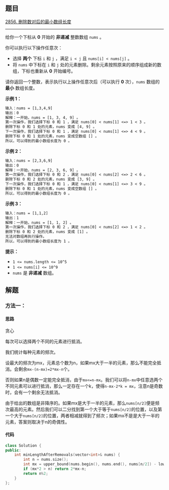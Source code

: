 ## 题目

[2856. 删除数对后的最小数组长度](https://leetcode.cn/problems/minimum-array-length-after-pair-removals/description/)

---

给你一个下标从 **0** 开始的 **非递减** 整数数组 `nums` 。

你可以执行以下操作任意次：

-   选择 **两个** 下标 `i` 和 `j` ，满足 `i < j` 且 `nums[i] < nums[j]` 。
-   将 `nums` 中下标在 `i` 和 `j` 处的元素删除。剩余元素按照原来的顺序组成新的数组，下标也重新从 **0** 开始编号。

请你返回一个整数，表示执行以上操作任意次后（可以执行 **0** 次），`nums` 数组的 **最小** 数组长度。

  

**示例 1：**

```txt
输入：nums = [1,3,4,9]
输出：0
解释：一开始，nums = [1, 3, 4, 9] 。
第一次操作，我们选择下标 0 和 1 ，满足 nums[0] < nums[1] <=> 1 < 3 。
删除下标 0 和 1 处的元素，nums 变成 [4, 9] 。
下一次操作，我们选择下标 0 和 1 ，满足 nums[0] < nums[1] <=> 4 < 9 。
删除下标 0 和 1 处的元素，nums 变成空数组 [] 。
所以，可以得到的最小数组长度为 0 。
```

**示例 2：**

```txt
输入：nums = [2,3,6,9]
输出：0
解释：一开始，nums = [2, 3, 6, 9] 。
第一次操作，我们选择下标 0 和 2 ，满足 nums[0] < nums[2] <=> 2 < 6 。
删除下标 0 和 2 处的元素，nums 变成 [3, 9] 。
下一次操作，我们选择下标 0 和 1 ，满足 nums[0] < nums[1] <=> 3 < 9 。
删除下标 0 和 1 处的元素，nums 变成空数组 [] 。
所以，可以得到的最小数组长度为 0 。
```

**示例 3：**

```txt
输入：nums = [1,1,2]
输出：1
解释：一开始，nums = [1, 1, 2] 。
第一次操作，我们选择下标 0 和 2 ，满足 nums[0] < nums[2] <=> 1 < 2 。
删除下标 0 和 2 处的元素，nums 变成 [1] 。
无法对数组再执行操作。
所以，可以得到的最小数组长度为 1 。
```
  

**提示：**

-   `1 <= nums.length <= 10^5`
-   `1 <= nums[i] <= 10^9`
-   `nums` 是 **非递减** 数组。

  

## 解题

### 方法一：

#### 思路

贪心

每次可以选择两个不同的元素进行抵消。

我们统计每种元素的频次。

设最大的频次为mx，元素总个数为n，如果mx大于一半的元素，那么不能完全抵消。会剩余`mx-(n-mx)=2*mx-n`个。

否则如果n是偶数一定能完全抵消，由于`mx<=n-mx`。我们可以将`n-mx`中任意选两个不同元素可以进行抵消，那么一定存在一个k，使得`n-mx-2*k = mx`，注意n是奇数时，会有一个剩余无法抵消。

由于给出的数组是非降序的。如果mx是大于一半的元素，那么`nums[n/2]`便是频次最高的元素。然后我们可以二分找到第一个大于等于`nums[n/2]`的位置，以及第一个大于`nums[n/2]`的位置，两者相减就得到了频次；如果mx不是是大于一半的元素，答案则取决于n的奇偶性。


#### 代码

```C++
class Solution {
public:
    int minLengthAfterRemovals(vector<int>& nums) {
        int n = nums.size();
        int mx = upper_bound(nums.begin(), nums.end(), nums[n/2]) - lower_bound(nums.begin(), nums.end(), nums[n/2]);
        if (mx*2 > n) return 2*mx-n;
        return n%2;
    }
};
```
